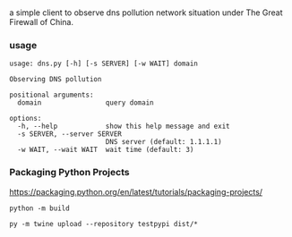 ### 
a simple client to observe dns pollution network situation under The Great Firewall of China.


### usage
```
usage: dns.py [-h] [-s SERVER] [-w WAIT] domain

Observing DNS pollution

positional arguments:
  domain                query domain

options:
  -h, --help            show this help message and exit
  -s SERVER, --server SERVER
                        DNS server (default: 1.1.1.1)
  -w WAIT, --wait WAIT  wait time (default: 3)
```

### Packaging Python Projects
https://packaging.python.org/en/latest/tutorials/packaging-projects/

```
python -m build

py -m twine upload --repository testpypi dist/*
```
